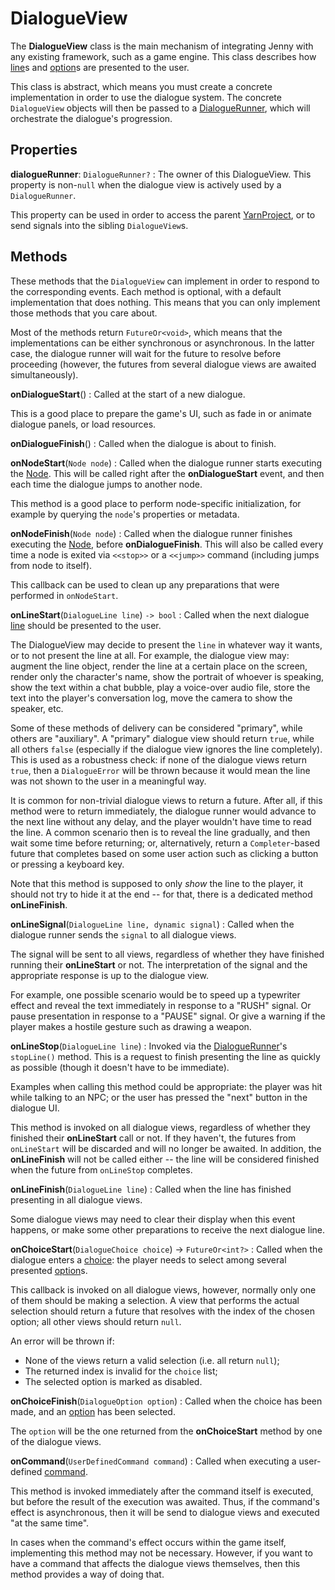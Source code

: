 # DialogueView

The **DialogueView** class is the main mechanism of integrating Jenny with any existing framework,
such as a game engine. This class describes how [line]s and [option]s are presented to the user.

This class is abstract, which means you must create a concrete implementation in order to use the
dialogue system. The concrete `DialogueView` objects will then be passed to a [DialogueRunner],
which will orchestrate the dialogue's progression.


## Properties

**dialogueRunner**: `DialogueRunner?`
: The owner of this DialogueView. This property is non-`null` when the dialogue view is actively
  used by a `DialogueRunner`.

  This property can be used in order to access the parent [YarnProject], or to send signals into the
  sibling `DialogueView`s.


## Methods

These methods that the `DialogueView` can implement in order to respond to the corresponding events.
Each method is optional, with a default implementation that does nothing. This means that you can
only implement those methods that you care about.

Most of the methods return `FutureOr<void>`, which means that the implementations can be either
synchronous or asynchronous. In the latter case, the dialogue runner will wait for the future to
resolve before proceeding (however, the futures from several dialogue views are awaited
simultaneously).

**onDialogueStart**()
: Called at the start of a new dialogue.

  This is a good place to prepare the game's UI, such as fade in or animate dialogue panels, or
  load resources.

**onDialogueFinish**()
: Called when the dialogue is about to finish.

**onNodeStart**(`Node node`)
: Called when the dialogue runner starts executing the [Node]. This will be called right after the
  **onDialogueStart** event, and then each time the dialogue jumps to another node.

  This method is a good place to perform node-specific initialization, for example by querying the
  `node`'s properties or metadata.

**onNodeFinish**(`Node node`)
: Called when the dialogue runner finishes executing the [Node], before **onDialogueFinish**. This
  will also be called every time a node is exited via `<<stop>>` or a `<<jump>>` command (including
  jumps from node to itself).

  This callback can be used to clean up any preparations that were performed in `onNodeStart`.

**onLineStart**(`DialogueLine line`) `-> bool`
: Called when the next dialogue [line] should be presented to the user.

  The DialogueView may decide to present the `line` in whatever way it wants, or to not present
  the line at all. For example, the dialogue view may: augment the line object, render the line at
  a certain place on the screen, render only the character's name, show the portrait of whoever is
  speaking, show the text within a chat bubble, play a voice-over audio file, store the text into
  the player's conversation log, move the camera to show the speaker, etc.

  Some of these methods of delivery can be considered "primary", while others are "auxiliary".
  A "primary" dialogue view should return `true`, while all others `false` (especially if the
  dialogue view ignores the line completely). This is used as a robustness check: if none of the
  dialogue views return `true`, then a `DialogueError` will be thrown because it would mean the
  line was not shown to the user in a meaningful way.

  It is common for non-trivial dialogue views to return a future. After all, if this method were
  to return immediately, the dialogue runner would advance to the next line without any delay,
  and the player wouldn't have time to read the line. A common scenario then is to reveal the line
  gradually, and then wait some time before returning; or, alternatively, return a `Completer`-based
  future that completes based on some user action such as clicking a button or pressing a
  keyboard key.

  Note that this method is supposed to only *show* the line to the player, it should not try to
  hide it at the end -- for that, there is a dedicated method **onLineFinish**.

**onLineSignal**(`DialogueLine line, dynamic signal`)
: Called when the dialogue runner sends the `signal` to all dialogue views.

  The signal will be sent to all views, regardless of whether they have finished running
  their **onLineStart** or not. The interpretation of the signal and the appropriate response
  is up to the dialogue view.

  For example, one possible scenario would be to speed up a typewriter effect and reveal the text
  immediately in response to a "RUSH" signal. Or pause presentation in response to a "PAUSE"
  signal. Or give a warning if the player makes a hostile gesture such as drawing a weapon.

**onLineStop**(`DialogueLine line`)
: Invoked via the [DialogueRunner]'s `stopLine()` method. This is a request to finish presenting
  the line as quickly as possible (though it doesn't have to be immediate).

  Examples when calling this method could be appropriate: the player was hit while talking to
  an NPC; or the user has pressed the "next" button in the dialogue UI.

  This method is invoked on all dialogue views, regardless of whether they finished their
  **onLineStart** call or not. If they haven't, the futures from `onLineStart` will be discarded
  and will no longer be awaited. In addition, the **onLineFinish** will not be called either --
  the line will be considered finished when the future from `onLineStop` completes.

**onLineFinish**(`DialogueLine line`)
: Called when the line has finished presenting in all dialogue views.

  Some dialogue views may need to clear their display when this event happens, or make some other
  preparations to receive the next dialogue line.

**onChoiceStart**(`DialogueChoice choice`) → `FutureOr<int?>`
: Called when the dialogue enters a [choice]: the player needs to select among several presented
  [option]s.

  This callback is invoked on all dialogue views, however, normally only one of them should be
  making a selection. A view that performs the actual selection should return a future that resolves
  with the index of the chosen option; all other views should return `null`.

  An error will be thrown if:

  - None of the views return a valid selection (i.e. all return `null`);
  - The returned index is invalid for the `choice` list;
  - The selected option is marked as disabled.

**onChoiceFinish**(`DialogueOption option`)
: Called when the choice has been made, and an [option] has been selected.

  The `option` will be the one returned from the **onChoiceStart** method by one of the dialogue
  views.

**onCommand**(`UserDefinedCommand command`)
: Called when executing a user-defined [command].

  This method is invoked immediately after the command itself is executed, but before the result of
  the execution was awaited. Thus, if the command's effect is asynchronous, then it will be send to
  dialogue views and executed "at the same time".

  In cases when the command's effect occurs within the game itself, implementing this method may not
  be necessary. However, if you want to have a command that affects the dialogue views themselves,
  then this method provides a way of doing that.


[DialogueRunner]: dialogue_runner.md
[Node]: node.md
[YarnProject]: yarn_project.md
[choice]: dialogue_choice.md
[command]: user_defined_command.md
[line]: dialogue_line.md
[option]: dialogue_option.md
